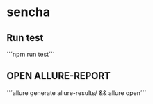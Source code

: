 # sencha

## Run test

´´´npm run test´´´

## OPEN ALLURE-REPORT

´´´allure generate allure-results/ && allure open´´´
